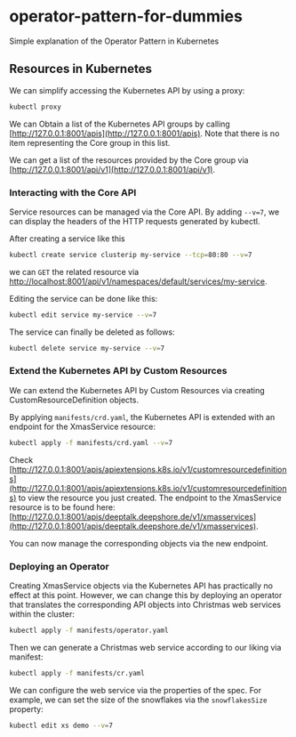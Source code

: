 # operator-pattern-for-dummies

Simple explanation of the Operator Pattern in Kubernetes

## Resources in Kubernetes

We can simplify accessing the Kubernetes API by using a proxy:

```bash
kubectl proxy
```

We can Obtain a list of the Kubernetes API groups by calling [http://127.0.0.1:8001/apis](http://127.0.0.1:8001/apis).
Note that there is no item representing the Core group in this list.

We can get a list of the resources provided by the Core group via [http://127.0.0.1:8001/api/v1](http://127.0.0.1:8001/api/v1).

### Interacting with the Core API

Service resources can be managed via the Core API. By adding `--v=7`, we can display the headers of the HTTP requests generated by kubectl.

After creating a service like this
```bash
kubectl create service clusterip my-service --tcp=80:80 --v=7
```
we can `GET` the related resource via [http://localhost:8001/api/v1/namespaces/default/services/my-service](http://localhost:8001/api/v1/namespaces/default/services/my-service).

Editing the service can be done like this:
```bash
kubectl edit service my-service --v=7 
```

The service can finally be deleted as follows:
```bash
kubectl delete service my-service --v=7 
```

### Extend the Kubernetes API by Custom Resources

We can extend the Kubernetes API by Custom Resources via creating CustomResourceDefinition objects.

By applying `manifests/crd.yaml`, the Kubernetes API is extended with an endpoint for the XmasService resource:
```bash
kubectl apply -f manifests/crd.yaml --v=7
```

Check [http://127.0.0.1:8001/apis/apiextensions.k8s.io/v1/customresourcedefinitions](http://127.0.0.1:8001/apis/apiextensions.k8s.io/v1/customresourcedefinitions) to view the resource you just created.
The endpoint to the XmasService resource is to be found here: [http://127.0.0.1:8001/apis/deeptalk.deepshore.de/v1/xmasservices](http://127.0.0.1:8001/apis/deeptalk.deepshore.de/v1/xmasservices).

You can now manage the corresponding objects via the new endpoint.

### Deploying an Operator

Creating XmasService objects via the Kubernetes API has practically no effect at this point.
However, we can change this by deploying an operator that translates the corresponding API objects into Christmas web services within the cluster:
```bash
kubectl apply -f manifests/operator.yaml
```

Then we can generate a Christmas web service according to our liking via manifest:
```bash
kubectl apply -f manifests/cr.yaml
```



We can configure the web service via the properties of the spec. For example, we can set the size of the snowflakes via the `snowflakesSize` property:
```bash
kubectl edit xs demo --v=7
```
